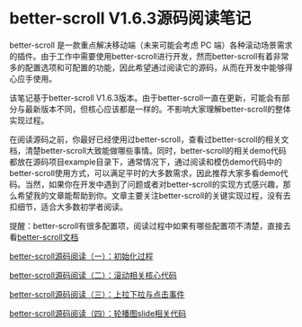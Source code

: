 # better-scroll V1.6.3源码阅读笔记

better-scroll 是一款重点解决移动端（未来可能会考虑 PC 端）各种滚动场景需求的插件。由于工作中需要使用better-scroll进行开发，然而better-scroll有着非常多的配置选项和可配置的功能，因此希望通过阅读它的源码，从而在开发中能够得心应手使用。

该笔记基于better-scroll V1.6.3版本。由于better-scroll一直在更新，可能会有部分与最新版本不同，但核心应该都是一样的。不影响大家理解better-scroll的整体实现过程。

在阅读源码之前，你最好已经使用过better-scroll，查看过better-scroll的相关文档，清楚better-scroll大致能做哪些事情。同时，better-scroll的相关demo代码都放在源码项目example目录下，通常情况下，通过阅读和模仿demo代码中的better-scroll使用方式，可以满足平时的大多数需求，因此推荐大家多看demo代码。当然，如果你在开发中遇到了问题或者对better-scroll的实现方式感兴趣，那么希望我的文章能帮助到你。文章主要关注better-scroll的关键实现过程，没有去扣细节，适合大多数初学者阅读。

提醒：better-scroll有很多配置项，阅读过程中如果有哪些配置项不清楚，直接去看[better-scroll文档](https://ustbhuangyi.github.io/better-scroll/doc/zh-hans/options.html#flicklimittime)

[better-scroll源码阅读（一）：初始化过程](https://github.com/tank0317/beter-scroll-source-code-reading/issues/1)

[better-scroll源码阅读（二）：滚动相关核心代码](https://github.com/tank0317/beter-scroll-source-code-reading/issues/2)

[better-scroll源码阅读（三）：上拉下拉与点击事件](https://github.com/tank0317/beter-scroll-source-code-reading/issues/3)

[better-scroll源码阅读（四）：轮播图slide相关代码](https://github.com/tank0317/beter-scroll-source-code-reading/issues/4)

